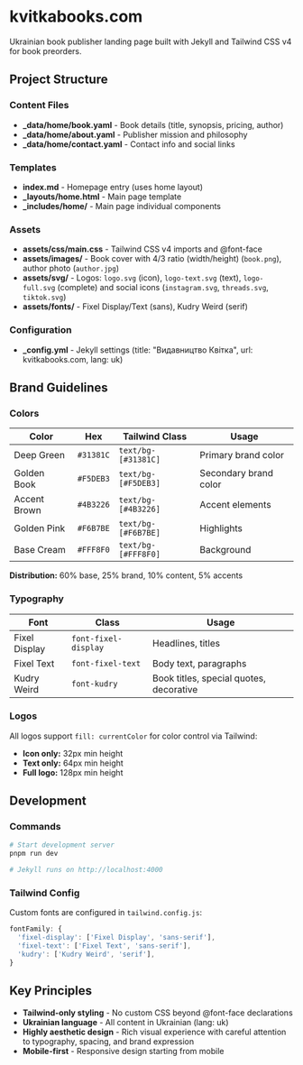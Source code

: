 # kvitkabooks.com

Ukrainian book publisher landing page built with Jekyll and Tailwind CSS v4 for book preorders.

## Project Structure

### Content Files
- **_data/home/book.yaml** - Book details (title, synopsis, pricing, author)
- **_data/home/about.yaml** - Publisher mission and philosophy
- **_data/home/contact.yaml** - Contact info and social links

### Templates
- **index.md** - Homepage entry (uses home layout)
- **_layouts/home.html** - Main page template
- **_includes/home/** - Main page individual components

### Assets
- **assets/css/main.css** - Tailwind CSS v4 imports and @font-face
- **assets/images/** - Book cover with 4/3 ratio (width/height) (`book.png`), author photo (`author.jpg`)
- **assets/svg/** - Logos: `logo.svg` (icon), `logo-text.svg` (text), `logo-full.svg` (complete) and social icons (`instagram.svg`, `threads.svg`, `tiktok.svg`)
- **assets/fonts/** - Fixel Display/Text (sans), Kudry Weird (serif)

### Configuration
- **_config.yml** - Jekyll settings (title: "Видавництво Квітка", url: kvitkabooks.com, lang: uk)

## Brand Guidelines

### Colors

| Color | Hex | Tailwind Class | Usage |
|-------|-----|----------------|--------|
| Deep Green | `#31381C` | `text/bg-[#31381C]` | Primary brand color |
| Golden Book | `#F5DEB3` | `text/bg-[#F5DEB3]` | Secondary brand color |
| Accent Brown | `#4B3226` | `text/bg-[#4B3226]` | Accent elements |
| Golden Pink | `#F6B7BE` | `text/bg-[#F6B7BE]` | Highlights |
| Base Cream | `#FFF8F0` | `text/bg-[#FFF8F0]` | Background |

**Distribution:** 60% base, 25% brand, 10% content, 5% accents

### Typography

| Font | Class | Usage |
|------|-------|--------|
| Fixel Display | `font-fixel-display` | Headlines, titles |
| Fixel Text | `font-fixel-text` | Body text, paragraphs |
| Kudry Weird | `font-kudry` | Book titles, special quotes, decorative |

### Logos
All logos support `fill: currentColor` for color control via Tailwind:
- **Icon only:** 32px min height
- **Text only:** 64px min height
- **Full logo:** 128px min height

## Development

### Commands
```bash
# Start development server
pnpm run dev

# Jekyll runs on http://localhost:4000
```

### Tailwind Config
Custom fonts are configured in `tailwind.config.js`:
```javascript
fontFamily: {
  'fixel-display': ['Fixel Display', 'sans-serif'],
  'fixel-text': ['Fixel Text', 'sans-serif'],
  'kudry': ['Kudry Weird', 'serif'],
}
```

## Key Principles
- **Tailwind-only styling** - No custom CSS beyond @font-face declarations
- **Ukrainian language** - All content in Ukrainian (lang: uk)
- **Highly aesthetic design** - Rich visual experience with careful attention to typography, spacing, and brand expression
- **Mobile-first** - Responsive design starting from mobile